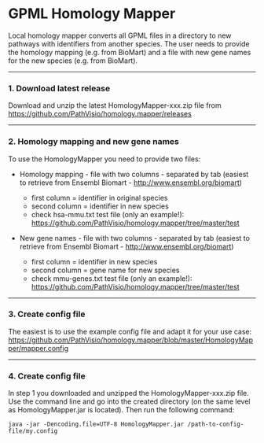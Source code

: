 # GPML Homology Mapper

Local homology mapper converts all GPML files in a directory to new pathways with identifiers from another species. The user needs to provide the homology mapping (e.g. from BioMart) and a file with new gene names for the new species (e.g. from BioMart).

----

### 1. Download latest release
Download and unzip the latest HomologyMapper-xxx.zip file from https://github.com/PathVisio/homology.mapper/releases

----

### 2. Homology mapping and new gene names
To use the HomologyMapper you need to provide two files:
* Homology mapping - file with two columns - separated by tab (easiest to retrieve from Ensembl Biomart - http://www.ensembl.org/biomart)
  * first column = identifier in original species
  * second column = identifier in new species
  * check hsa-mmu.txt test file (only an example!): https://github.com/PathVisio/homology.mapper/tree/master/test
  
* New gene names - file with two columns - separated by tab (easiest to retrieve from Ensembl Biomart - http://www.ensembl.org/biomart)
  * first column = identifier in new species
  * second column = gene name for new species
  * check mmu-genes.txt test file (only an example!): https://github.com/PathVisio/homology.mapper/tree/master/test

----

### 3. Create config file
The easiest is to use the example config file and adapt it for your use case:
https://github.com/PathVisio/homology.mapper/blob/master/HomologyMapper/mapper.config

----

### 4. Create config file
In step 1 you downloaded and unzipped the HomologyMapper-xxx.zip file. Use the command line and go into the created directory (on the same level as HomologyMapper.jar is located). Then run the following command:

```Shell
java -jar -Dencoding.file=UTF-8 HomologyMapper.jar /path-to-config-file/my.config
```
